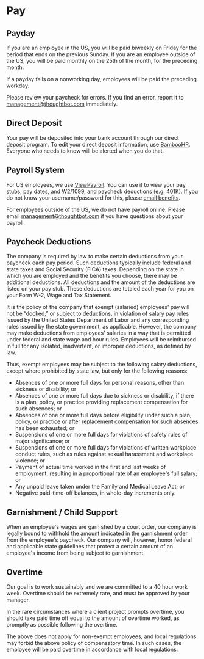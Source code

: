 # Pay

## Payday

If you are an employee in the US, you will be paid biweekly on Friday for the period that ends on the previous Sunday. If you are an employee outside of the US, you will be paid monthly on the 25th of the month, for the preceding month.

If a payday falls on a nonworking day, employees will be paid the preceding workday.

Please review your paycheck for errors. If you find an error, report it to [management@thoughtbot.com](mailto:management@thoughtbot.com) immediately.

## Direct Deposit

Your pay will be deposited into your bank account through our direct deposit program. To edit your direct deposit information, use [BambooHR][bamboo-link]. Everyone who needs to know will be alerted when you do that.

## Payroll System

For US employees, we use [ViewPayroll][viewpayroll-link]. You can use it to view your pay stubs, pay dates, and W2/1099, and paycheck deductions (e.g. 401K). If you do not know your username/password for this, please [email benefits](mailto:benefits@thoughtbot.com).

For employees outside of the US, we do not have payroll online. Please email [management@thoughtbot.com](mailto:management@thoughtbot.com) if you have questions about your payroll.

## Paycheck Deductions

The company is required by law to make certain deductions from your paycheck each pay period. Such deductions typically include federal and state taxes and Social Security (FICA) taxes. Depending on the state in which you are employed and the benefits you choose, there may be additional deductions. All deductions and the amount of the deductions are listed on your pay stub. These deductions are totaled each year for you on your Form W-2, Wage and Tax Statement.

It is the policy of the company that exempt (salaried) employees' pay will not be “docked,” or subject to deductions, in violation of salary pay rules issued by the United States Department of Labor and any corresponding rules issued by the state government, as applicable. However, the company may make deductions from employees' salaries in a way that is permitted under federal and state wage and hour rules. Employees will be reimbursed in full for any isolated, inadvertent, or improper deductions, as defined by law.

Thus, exempt employees may be subject to the following salary deductions, except where prohibited by state law, but only for the following reasons:

* Absences of one or more full days for personal reasons, other than sickness or disability; or
* Absences of one or more full days due to sickness or disability, if there is a plan, policy, or practice providing replacement compensation for such absences; or
* Absences of one or more full days before eligibility under such a plan, policy, or practice or after replacement compensation for such absences has been exhausted; or
* Suspensions of one or more full days for violations of safety rules of major significance; or
* Suspensions of one or more full days for violations of written workplace conduct rules, such as rules against sexual harassment and workplace violence; or
* Payment of actual time worked in the first and last weeks of employment, resulting in a proportional rate of an employee's full salary; or
* Any unpaid leave taken under the Family and Medical Leave Act; or
* Negative paid-time-off balances, in whole-day increments only.

## Garnishment / Child Support

When an employee's wages are garnished by a court order, our company is legally bound to withhold the amount indicated in the garnishment order from the employee's paycheck. Our company will, however, honor federal and applicable state guidelines that protect a certain amount of an employee's income from being subject to garnishment.

## Overtime

Our goal is to work sustainably and we are committed to a 40 hour work week. Overtime should be extremely rare, and must be approved by your manager.

In the rare circumstances where a client project prompts overtime, you should take paid time off equal to the amount of overtime worked, as promptly as possible following the overtime.

The above does not apply for non-exempt employees, and local regulations may forbid the above policy of compensatory time. In such cases, the employee will be paid overtime in accordance with local regulations.

[bamboo-link]: https://thoughtbot.bamboohr.com/dashboard/index.php
[viewpayroll-link]: https://www.viewpayroll.com/SPF/Login/Auth.aspx
